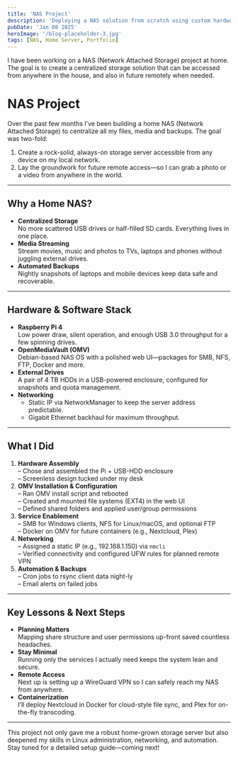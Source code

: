 ```yaml
---
title: 'NAS Project'
description: 'Deploying a NAS solution from scratch using custom hardware, software learned.'
pubDate: 'Jan 08 2025'
heroImage: '/blog-placeholder-3.jpg'
tags: [NAS, Home Server, Portfolio]
---
```


I have been working on a NAS (Network Attached Storage) project at home. The goal is to create a centralized storage solution that can be accessed from anywhere in the house, and also in future remotely when needed. 

# NAS Project

Over the past few months I’ve been building a home NAS (Network Attached Storage) to centralize all my files, media and backups. The goal was two-fold:

1. Create a rock-solid, always-on storage server accessible from any device on my local network.  
2. Lay the groundwork for future remote access—so I can grab a photo or a video from anywhere in the world.

---

## Why a Home NAS?

- **Centralized Storage**  
  No more scattered USB drives or half-filled SD cards. Everything lives in one place.  
- **Media Streaming**  
  Stream movies, music and photos to TVs, laptops and phones without juggling external drives.  
- **Automated Backups**  
  Nightly snapshots of laptops and mobile devices keep data safe and recoverable.  

---

## Hardware & Software Stack

- **Raspberry Pi 4**  
  Low power draw, silent operation, and enough USB 3.0 throughput for a few spinning drives.  
- **OpenMediaVault (OMV)**  
  Debian-based NAS OS with a polished web UI—packages for SMB, NFS, FTP, Docker and more.  
- **External Drives**  
  A pair of 4 TB HDDs in a USB-powered enclosure, configured for snapshots and quota management.  
- **Networking**  
  - Static IP via NetworkManager to keep the server address predictable.  
  - Gigabit Ethernet backhaul for maximum throughput.  

---

## What I Did

1. **Hardware Assembly**  
   – Chose and assembled the Pi + USB-HDD enclosure  
   – Screenless design tucked under my desk  
2. **OMV Installation & Configuration**  
   – Ran OMV install script and rebooted  
   – Created and mounted file systems (EXT4) in the web UI  
   – Defined shared folders and applied user/group permissions  
3. **Service Enablement**  
   – SMB for Windows clients, NFS for Linux/macOS, and optional FTP  
   – Docker on OMV for future containers (e.g., Nextcloud, Plex)  
4. **Networking**  
   – Assigned a static IP (e.g., 192.168.1.150) via `nmcli`  
   – Verified connectivity and configured UFW rules for planned remote VPN  
5. **Automation & Backups**  
   – Cron jobs to rsync client data night-ly  
   – Email alerts on failed jobs  

---

## Key Lessons & Next Steps

- **Planning Matters**  
  Mapping share structure and user permissions up-front saved countless headaches.  
- **Stay Minimal**  
  Running only the services I actually need keeps the system lean and secure.  
- **Remote Access**  
  Next up is setting up a WireGuard VPN so I can safely reach my NAS from anywhere.  
- **Containerization**  
  I’ll deploy Nextcloud in Docker for cloud-style file sync, and Plex for on-the-fly transcoding.

---

This project not only gave me a robust home-grown storage server but also deepened my skills in Linux administration, networking, and automation. Stay tuned for a detailed setup guide—coming next!